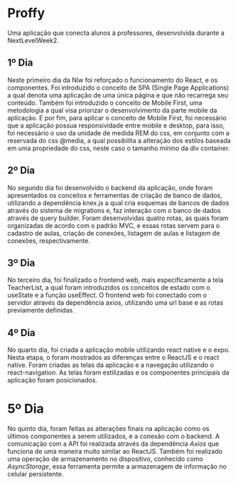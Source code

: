 # Proffy
Uma aplicação que conecta alunos à professores, desenvolvida durante a NextLevelWeek2.

## 1º Dia
Neste primeiro dia da Nlw foi reforçado o funcionamento do React, e os componentes.
Foi introduzido o conceito de SPA (Single Page Applications) a qual denota
uma aplicação de uma única página e que não recarrega seu conteúdo.
Também foi introduzido o conceito de Mobile First, uma metodologia a qual
visa priorizar o desenvolvimento da parte mobile da aplicação. E por fim,
para aplicar o conceito de Mobile First, foi necessário que a aplicação
possua responsividade entre mobile e desktop, para isso, foi necessário
o uso da unidade de medida REM do css, em conjunto com a reservada do
css @media, a qual possibilita a alteração dos estilos baseada em uma
propriedade do css, neste caso o tamanho mínino da div container.

## 2º Dia
No segundo dia foi desenvolvido o backend da aplicação, onde foram apresentados
os conceitos e ferramentas de criação de banco de dados, utilizando a dependência
knex.js a qual cria esquemas de bancos de dados através do sistema de migrations
e, faz interação com o banco de dados através de query builder.
Foram desenvolvidas quatro rotas, as quais foram organizadas de acordo com o
padrão MVC, e essas rotas servem para o cadastro de aulas, criação de conexões,
listagem de aulas e listagem de conexões, respectivamente.

## 3º Dia
No terceiro dia, foi finalizado o frontend web, mais especificamente a tela
TeacherList, a qual foram introduzidos os conceitos de estado com o useState
e a função useEffect. O frontend web foi conectado com o servidor através da
dependência axios, utilizando uma url base e as rotas previamente definidas.

## 4º Dia
No quarto dia, foi criada a aplicação mobile utilizando react native e o
expo. Nesta etapa, o foram mostrados as diferenças entre o ReactJS e o
react native. Foram criadas as telas da aplicação e a navegação utilizando
o react-navigation. As telas foram estilizadas e os componentes principais
da aplicação foram posicionados.

# 5º Dia
No quinto dia, foram feitas as alterações finais na aplicação como os últimos
componentes a serem utilizados, e a conexão com o backend. A comunicação com
a API foi realizada através da dependência *Axios* que funciona de uma
maneira muito similar ao ReactJS. Também foi realizado uma operação de armazenamento
no dispositivo, conhecido como *AsyncStorage*, essa ferramenta permite a armazenagem
de informação no celular persistente.
